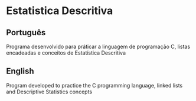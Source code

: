 # Estatistica Descritiva
## Português
Programa desenvolvido para práticar a linguagem de programação C, listas encadeadas e conceitos de Estatística Descritiva

## English
Program developed to practice the C programming language, linked lists and Descriptive Statistics concepts
